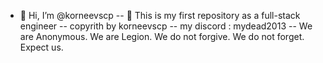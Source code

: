 - 👋 Hi, I’m @korneevscp
-- 🤖 This is my first repository as a full-stack engineer
-- copyrith by korneevscp 
-- my discord : mydead2013
-- We are Anonymous. We are Legion. We do not forgive. We do not forget. Expect us.

<!---
korneevscp/korneevscp is a ✨ special ✨ repository because its `README.md` (this file) appears on your GitHub profile.
You can click the Preview link to take a look at your changes.
--->
